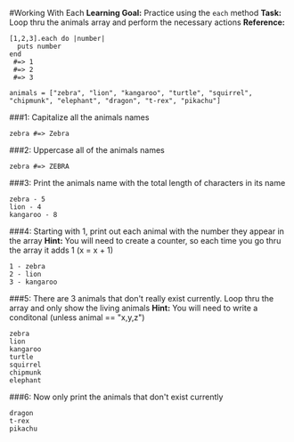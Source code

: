 #Working With Each
**Learning Goal:** Practice using the `each` method
**Task:** Loop thru the animals array and perform the necessary actions
**Reference:**
```
[1,2,3].each do |number|
  puts number
end
 #=> 1
 #=> 2
 #=> 3
```

```
animals = ["zebra", "lion", "kangaroo", "turtle", "squirrel", "chipmunk", "elephant", "dragon", "t-rex", "pikachu"]

```
###1: Capitalize all the animals names
```
zebra #=> Zebra
```
###2: Uppercase all of the animals names
```
zebra #=> ZEBRA
```
###3: Print the animals name with the total length of characters in its name
```
zebra - 5
lion - 4
kangaroo - 8
```
###4: Starting with 1, print out each animal with the number they appear in the array
**Hint:** You will need to create a counter, so each time you go thru the array it adds 1 (x = x + 1)
```
1 - zebra
2 - lion
3 - kangaroo
```

###5: There are 3 animals that don't really exist currently.  Loop thru the array and only show the living animals
**Hint:** You will need to write a conditonal (unless animal == "x,y,z")
```
zebra
lion
kangaroo
turtle
squirrel
chipmunk
elephant
```
###6: Now only print the animals that don't exist currently
```
dragon
t-rex
pikachu
```